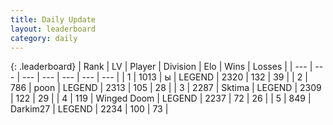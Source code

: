 ```yaml
---
title: Daily Update
layout: leaderboard
category: daily
---
```


{: .leaderboard}
| Rank | LV | Player | Division | Elo | Wins | Losses |
| --- | --- | --- | --- | --- | --- | --- |
| <span data-change="1">1</span> | 1013 | <span title="ID: 402846">ы</span> | LEGEND | <span data-change="0">2320</span> | <span data-change="0">132</span> | <span data-change="0">39</span> |
| <span data-change="1">2</span> | 786 | <span title="ID: 540690">poon</span> | LEGEND | <span data-change="10">2313</span> | <span data-change="6">105</span> | <span data-change="2">28</span> |
| <span data-change="-2">3</span> | 2287 | <span title="ID: 353063">Sktima</span> | LEGEND | <span data-change="-14">2309</span> | <span data-change="5">122</span> | <span data-change="2">29</span> |
| <span data-change="0">4</span> | 119 | <span title="ID: 744396">Winged Doom</span> | LEGEND | <span data-change="0">2237</span> | <span data-change="0">72</span> | <span data-change="0">26</span> |
| <span data-change="4">5</span> | 849 | <span title="ID: 694036">Darkim27</span> | LEGEND | <span data-change="24">2234</span> | <span data-change="6">100</span> | <span data-change="2">73</span> |
